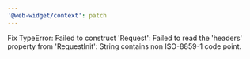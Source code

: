```yaml
---
'@web-widget/context': patch
---
```


Fix TypeError: Failed to construct 'Request': Failed to read the 'headers' property from 'RequestInit': String contains non ISO-8859-1 code point.
